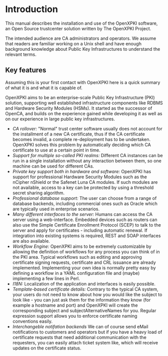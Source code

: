 # Introduction

This manual describes the installation and use of the OpenXPKI software,
an Open Source trustcenter solution written by The OpenXPKI Project.

The intended audience are CA administrators and operators. We assume
that readers are familiar working on a Unix shell and have enough
background knowledge about Public Key Infrastructures to understand the
relevant terms.

## Key features

Assuming this is your first contact with OpenXPKI here is a quick
summary of what it is and what it is capable of.

OpenXPKI aims to be an enterprise-scale Public Key Infrastructure (PKI)
solution, supporting well established infrastructure components like
RDBMS and Hardware Security Modules (HSMs). It started as the successor
of OpenCA, and builds on the experience gained while developing it as
well as on our experience in large public key infrastructures.

-   *CA rollover:* \"Normal\" trust center software usually does not
    account for the installment of a new CA certificate, thus if the CA
    certificate becomes invalid, a complete re-deployment has to be
    undertaken. OpenXPKI solves this problem by automatically deciding
    which CA certificate to use at a certain point in time.
-   *Support for multiple so-called PKI realms:* Different CA instances
    can be run in a single installation without any interaction between
    them, so one machine can be used for different CAs.
-   *Private key support both in hardware and software:* OpenXPKI has
    support for professional Hardware Security Modules such as the
    nCipher nShield or the Safenet Luna CA modules. If such modules are
    not available, access to a key can be protected by using a threshold
    secret sharing algorithm.
-   *Professional database support:* The user can choose from a range of
    database backends, including commercial ones such as Oracle which
    are typically used in enterprise scenarios.
-   *Many different interfaces to the server:* Humans can access the CA
    server using a web-interface. Embedded devices such as routers can
    also use the Simple Certificate Enrollment Protocol (SCEP) to talk
    to the server and apply for certificates - including automatic
    renewal. If integration into existing systems is required, REST and
    SOAP interfaces are also available.
-   *Workflow Engine:* OpenXPKI aims to be extremely customizable by
    allowing the definition of workflows for any process you can think
    of in the PKI area. Typical workflows such as editing and approving
    certificate signing requests, certificate and CRL issuance are
    already implemented. Implementing your own idea is normally pretty
    easy by defining a workflow in a YAML configuration file and (maybe)
    implementing a few lines in Perl.
-   *I18N:* Localization of the application and interfaces is easily
    possible.
-   *Template-based certificate details:* Contrary to the typical CA
    system, your users do not need to know about how you would like the
    subject to look like - you can just ask them for the information
    they know (for example a hostname and port) and OpenXPKI will create
    the corresponding subject and subjectAlternativeNames for you.
    Regular expression support allows you to enforce certificate naming
    conventions easily.
-   *Interchangeble notifation backends* We can of course send eMail
    notifications to customers and operators but if you have a heavy
    load of certificate requests that need additional communication with
    the requesters, you can easily attach ticket system like, which will
    receive updates on the certificate status.
